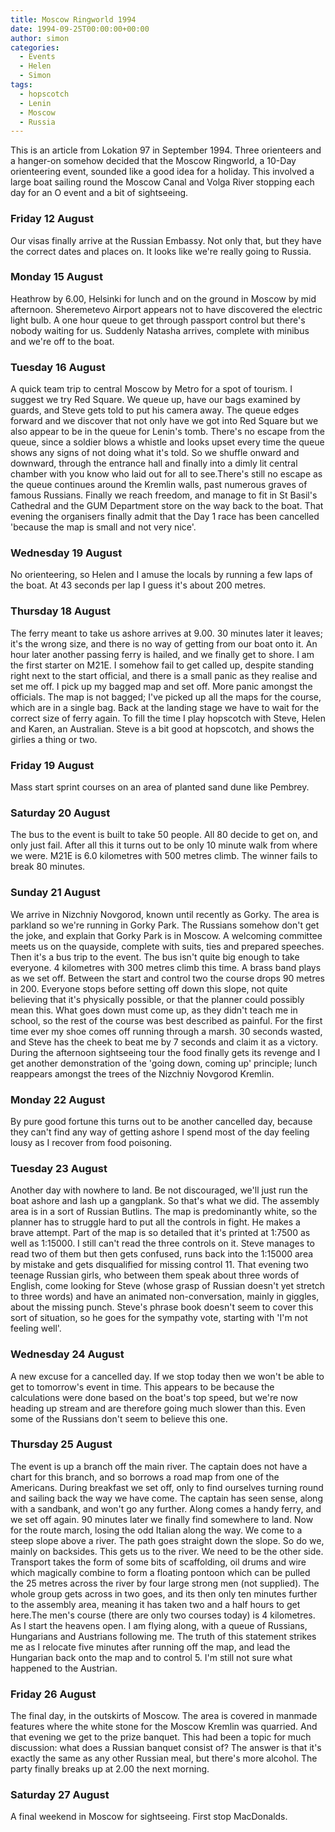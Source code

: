 ```yaml
---
title: Moscow Ringworld 1994
date: 1994-09-25T00:00:00+00:00
author: simon
categories:
  - Events
  - Helen
  - Simon
tags:
  - hopscotch
  - Lenin
  - Moscow
  - Russia
---
```


This is an article from Lokation 97 in September 1994. Three orienteers and a hanger-on somehow decided that the Moscow Ringworld, a 10-Day orienteering event, sounded like a good idea for a holiday. This involved a large boat sailing round the Moscow Canal and Volga River stopping each day for an O event and a bit of sightseeing. <!--more-->

### Friday 12 August

Our visas finally arrive at the Russian Embassy. Not only that, but they have the correct dates and places on. It looks like we're really going to Russia.

### Monday 15 August

Heathrow by 6.00, Helsinki for lunch and on the ground in Moscow by mid afternoon. Sheremetevo Airport appears not to have discovered the electric light bulb. A one hour queue to get through passport control but there's nobody waiting for us. Suddenly Natasha arrives, complete with minibus and we're off to the boat.

### Tuesday 16 August

A quick team trip to central Moscow by Metro for a spot of tourism. I suggest we try Red Square. We queue up, have our bags examined by guards, and Steve gets told to put his camera away. The queue edges forward and we discover that not only have we got into Red Square but we also appear to be in the queue for Lenin's tomb. There's no escape from the queue, since a soldier blows a whistle and looks upset every time the queue shows any signs of not doing what it's told. So we shuffle onward and downward, through the entrance hall and finally into a dimly lit central chamber with you know who laid out for all to see.There's still no escape as the queue continues around the Kremlin walls, past numerous graves of famous Russians. Finally we reach freedom, and manage to fit in St Basil's Cathedral and the GUM Department store on the way back to the boat. That evening the organisers finally admit that the Day 1 race has been cancelled 'because the map is small and not very nice'.

### Wednesday 19 August

No orienteering, so Helen and I amuse the locals by running a few laps of the boat. At 43 seconds per lap I guess it's about 200 metres.

### Thursday 18 August

The ferry meant to take us ashore arrives at 9.00. 30 minutes later it leaves; it's the wrong size, and there is no way of getting from our boat onto it. An hour later another passing ferry is hailed, and we finally get to shore. I am the first starter on M21E. I somehow fail to get called up, despite standing right next to the start official, and there is a small panic as they realise and set me off. I pick up my bagged map and set off. More panic amongst the officials. The map is not bagged; I've picked up all the maps for the course, which are in a single bag. Back at the landing stage we have to wait for the correct size of ferry again. To fill the time I play hopscotch with Steve, Helen and Karen, an Australian. Steve is a bit good at hopscotch, and shows the girlies a thing or two.

### Friday 19 August

Mass start sprint courses on an area of planted sand dune like Pembrey.

### Saturday 20 August

The bus to the event is built to take 50 people. All 80 decide to get on, and only just fail. After all this it turns out to be only 10 minute walk from where we were. M21E is 6.0 kilometres with 500 metres climb. The winner fails to break 80 minutes.

### Sunday 21 August

We arrive in Nizchniy Novgorod, known until recently as Gorky. The area is parkland so we're running in Gorky Park. The Russians somehow don't get the joke, and explain that Gorky Park is in Moscow. A welcoming committee meets us on the quayside, complete with suits, ties and prepared speeches. Then it's a bus trip to the event. The bus isn't quite big enough to take everyone. 4 kilometres with 300 metres climb this time. A brass band plays as we set off. Between the start and control two the course drops 90 metres in 200. Everyone stops before setting off down this slope, not quite believing that it's physically possible, or that the planner could possibly mean this. What goes down must come up, as they didn't teach me in school, so the rest of the course was best described as painful. For the first time ever my shoe comes off running through a marsh. 30 seconds wasted, and Steve has the cheek to beat me by 7 seconds and claim it as a victory. During the afternoon sightseeing tour the food finally gets its revenge and I get another demonstration of the 'going down, coming up' principle; lunch reappears amongst the trees of the Nizchniy Novgorod Kremlin.

### Monday 22 August

By pure good fortune this turns out to be another cancelled day, because they can't find any way of getting ashore I spend most of the day feeling lousy as I recover from food poisoning.

### Tuesday 23 August

Another day with nowhere to land. Be not discouraged, we'll just run the boat ashore and lash up a gangplank. So that's what we did. The assembly area is in a sort of Russian Butlins. The map is predominantly white, so the planner has to struggle hard to put all the controls in fight. He makes a brave attempt. Part of the map is so detailed that it's printed at 1:7500 as well as 1:15000. I still can't read the three controls on it. Steve manages to read two of them but then gets confused, runs back into the 1:15000 area by mistake and gets disqualified for missing control 11. That evening two teenage Russian girls, who between them speak about three words of English, come looking for Steve (whose grasp of Russian doesn't yet stretch to three words) and have an animated non-conversation, mainly in giggles, about the missing punch. Steve's phrase book doesn't seem to cover this sort of situation, so he goes for the sympathy vote, starting with 'I'm not feeling well'.

### Wednesday 24 August

A new excuse for a cancelled day. If we stop today then we won't be able to get to tomorrow's event in time. This appears to be because the calculations were done based on the boat's top speed, but we're now heading up stream and are therefore going much slower than this. Even some of the Russians don't seem to believe this one.

### Thursday 25 August

The event is up a branch off the main river. The captain does not have a chart for this branch, and so borrows a road map from one of the Americans. During breakfast we set off, only to find ourselves turning round and sailing back the way we have come. The captain has seen sense, along with a sandbank, and won't go any further. Along comes a handy ferry, and we set off again. 90 minutes later we finally find somewhere to land. Now for the route march, losing the odd Italian along the way. We come to a steep slope above a river. The path goes straight down the slope. So do we, mainly on backsides. This gets us to the river. We need to be the other side. Transport takes the form of some bits of scaffolding, oil drums and wire which magically combine to form a floating pontoon which can be pulled the 25 metres across the river by four large strong men (not supplied). The whole group gets across in two goes, and its then only ten minutes further to the assembly area, meaning it has taken two and a half hours to get here.The men's course (there are only two courses today) is 4 kilometres. As I start the heavens open. I am flying along, with a queue of Russians, Hungarians and Austrians following me. The truth of this statement strikes me as I relocate five minutes after running off the map, and lead the Hungarian back onto the map and to control 5. I'm still not sure what happened to the Austrian.

### Friday 26 August

The final day, in the outskirts of Moscow. The area is covered in manmade features where the white stone for the Moscow Kremlin was quarried. And that evening we get to the prize banquet. This had been a topic for much discussion: what does a Russian banquet consist of? The answer is that it's exactly the same as any other Russian meal, but there's more alcohol. The party finally breaks up at 2.00 the next morning.

### Saturday 27 August

A final weekend in Moscow for sightseeing. First stop MacDonalds.
